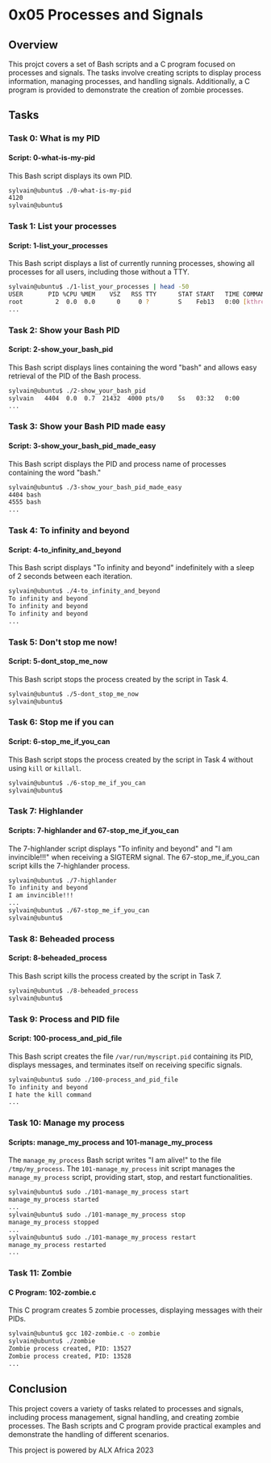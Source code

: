 # 0x05 Processes and Signals

## Overview

This projct covers a set of Bash scripts and a C program focused on processes and signals. The tasks involve creating scripts to display process information, managing processes, and handling signals. Additionally, a C program is provided to demonstrate the creation of zombie processes.

## Tasks

### Task 0: What is my PID

#### Script: 0-what-is-my-pid

This Bash script displays its own PID.

```bash
sylvain@ubuntu$ ./0-what-is-my-pid
4120
sylvain@ubuntu$
```

### Task 1: List your processes

#### Script: 1-list_your_processes

This Bash script displays a list of currently running processes, showing all processes for all users, including those without a TTY.

```bash
sylvain@ubuntu$ ./1-list_your_processes | head -50
USER       PID %CPU %MEM    VSZ   RSS TTY      STAT START   TIME COMMAND
root         2  0.0  0.0      0     0 ?        S    Feb13   0:00 [kthreadd]
...
```

### Task 2: Show your Bash PID

#### Script: 2-show_your_bash_pid

This Bash script displays lines containing the word "bash" and allows easy retrieval of the PID of the Bash process.

```bash
sylvain@ubuntu$ ./2-show_your_bash_pid
sylvain   4404  0.0  0.7  21432  4000 pts/0    Ss   03:32   0:00          \_ -bash
...
```

### Task 3: Show your Bash PID made easy

#### Script: 3-show_your_bash_pid_made_easy

This Bash script displays the PID and process name of processes containing the word "bash."

```bash
sylvain@ubuntu$ ./3-show_your_bash_pid_made_easy
4404 bash
4555 bash
...
```

### Task 4: To infinity and beyond

#### Script: 4-to_infinity_and_beyond

This Bash script displays "To infinity and beyond" indefinitely with a sleep of 2 seconds between each iteration.

```bash
sylvain@ubuntu$ ./4-to_infinity_and_beyond
To infinity and beyond
To infinity and beyond
To infinity and beyond
...
```

### Task 5: Don't stop me now!

#### Script: 5-dont_stop_me_now

This Bash script stops the process created by the script in Task 4.

```bash
sylvain@ubuntu$ ./5-dont_stop_me_now
sylvain@ubuntu$
```

### Task 6: Stop me if you can

#### Script: 6-stop_me_if_you_can

This Bash script stops the process created by the script in Task 4 without using `kill` or `killall`.

```bash
sylvain@ubuntu$ ./6-stop_me_if_you_can
sylvain@ubuntu$
```

### Task 7: Highlander

#### Scripts: 7-highlander and 67-stop_me_if_you_can

The 7-highlander script displays "To infinity and beyond" and "I am invincible!!!" when receiving a SIGTERM signal. The 67-stop_me_if_you_can script kills the 7-highlander process.

```bash
sylvain@ubuntu$ ./7-highlander
To infinity and beyond
I am invincible!!!
...
sylvain@ubuntu$ ./67-stop_me_if_you_can
sylvain@ubuntu$
```

### Task 8: Beheaded process

#### Script: 8-beheaded_process

This Bash script kills the process created by the script in Task 7.

```bash
sylvain@ubuntu$ ./8-beheaded_process
sylvain@ubuntu$
```

### Task 9: Process and PID file

#### Script: 100-process_and_pid_file

This Bash script creates the file `/var/run/myscript.pid` containing its PID, displays messages, and terminates itself on receiving specific signals.

```bash
sylvain@ubuntu$ sudo ./100-process_and_pid_file
To infinity and beyond
I hate the kill command
...
```

### Task 10: Manage my process

#### Scripts: manage_my_process and 101-manage_my_process

The `manage_my_process` Bash script writes "I am alive!" to the file `/tmp/my_process`. The `101-manage_my_process` init script manages the `manage_my_process` script, providing start, stop, and restart functionalities.

```bash
sylvain@ubuntu$ sudo ./101-manage_my_process start
manage_my_process started
...
sylvain@ubuntu$ sudo ./101-manage_my_process stop
manage_my_process stopped
...
sylvain@ubuntu$ sudo ./101-manage_my_process restart
manage_my_process restarted
...
```

### Task 11: Zombie

#### C Program: 102-zombie.c

This C program creates 5 zombie processes, displaying messages with their PIDs.

```bash
sylvain@ubuntu$ gcc 102-zombie.c -o zombie
sylvain@ubuntu$ ./zombie
Zombie process created, PID: 13527
Zombie process created, PID: 13528
...
```

## Conclusion

This project covers a variety of tasks related to processes and signals, including process management, signal handling, and creating zombie processes. The Bash scripts and C program provide practical examples and demonstrate the handling of different scenarios.

This project is powered by ALX Africa 2023
